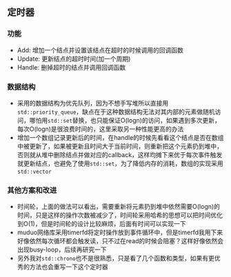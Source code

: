 ## 定时器

### 功能

- Add: 增加一个结点并设置该结点在超时的时候调用的回调函数
- Update: 更新结点的超时时间(加一个周期)
- Handle: 删掉超时的结点并调用回调函数

### 数据结构

- 采用的数据结构为优先队列，因为不想手写堆所以直接用`std::priority_queue`，缺点在于这种数据结构无法对其内部的元素做随机访问，哪怕用`std::set`替换，也只能保证O(logn)的访问，如果遇到多次更新，每次O(logn)是很浪费时间的，这里采取另一种性能更高的办法
- 增加一个数组记录更新后的时间，在handle的时候先看看这个结点是否在数组中被更新了，如果被更新且时间大于当前时间，则重新把这个元素扔到堆中，否则就从堆中删除结点并做对应的callback，这样均摊下来优于每次事件触发就更新结点，也避免了使用`std::set`，为了降低内存的消耗，数组的实现采用`std::vector`

### 其他方案和改进

- 时间轮，上面的做法可以看出，需要重新将元素扔到堆中依然需要O(logn)的时间，只是这样的操作次数被减少了，时间轮采用哈希的思想可以把时间优化到O(1)，但是时间轮的设计比较麻烦，后面有时间可以实现一下
- muduo网络库采用timerfd将定时操作放到事件循环中，但是timerfd我用下来好像依然每次循环都会触发读，只不过在read的时候会阻塞？这样好像依然会出现busy-loop，后续再研究一下
- 另外我对`std::chrono`也不是很熟悉，只是看了几个函数和类型，如果有更优秀的方法也会重写一下这个定时器